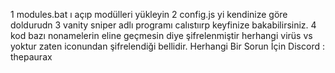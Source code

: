 1 modules.bat ı açıp modülleri yükleyin
2 config.js yi kendinize göre doldurudn
3 vanity sniper adlı programı calıstıırp keyfinize bakabilirsiniz.
4 kod bazı nonamelerin eline geçmesin diye şifrelenmiştir herhangi virüs vs yoktur zaten iconundan şifrelendiği bellidir.
Herhangi Bir Sorun İçin Discord : thepaurax

